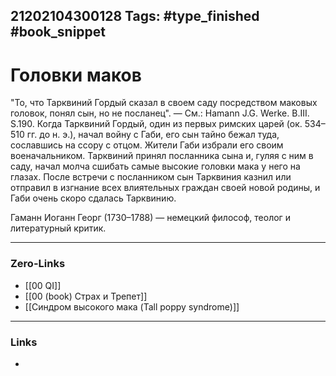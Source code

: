 21202104300128
Tags: #type_finished #book_snippet
---
# Головки маков

"То, что Тарквиний Гордый сказал в своем саду посредством маковых головок, понял сын, но не посланец". — См.: Hamann J.G. Werke. В.III. S.190. Когда Тарквиний Гордый, один из первых римских царей (ок. 534–510 гг. до н. э.), начал войну с Габи, его сын тайно бежал туда, сославшись на ссору с отцом. Жители Габи избрали его своим военачальником. Тарквиний принял посланника сына и, гуляя с ним в саду, начал молча сшибать самые высокие головки мака у него на глазах. После встречи с посланником сын Тарквиния казнил или отправил в изгнание всех влиятельных граждан своей новой родины, и Габи очень скоро сдалась Тарквинию.

Гаманн Иоганн Георг (1730–1788) — немецкий философ, теолог и литературный критик.

---
### Zero-Links
- [[00 QI]]
- [[00 (book) Страх и Трепет]]
- [[Синдром высокого мака (Tall poppy syndrome)]]
---
### Links
-